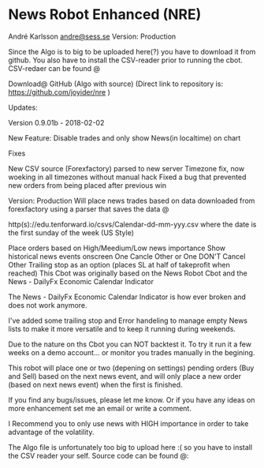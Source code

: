 # News Robot Enhanced (NRE)

André Karlsson   <andre@sess.se>
Version: Production

Since the Algo is to big to be uploaded here(?) you have to download it from github. You also have to install the CSV-reader prior to running the cbot. CSV-redaer can be found @ 

Download@ GitHub (Algo with source) (Direct link to repository is: https://github.com/joyider/nre )

Updates:

Version 0.9.01b - 2018-02-02

New Feature: Disable trades and only show News(in localtime) on chart

Fixes

New CSV source (Forexfactory) parsed to new server
Timezone fix, now woeking in all timezones without manual hack
Fixed a bug that prevented new orders from being placed after previous win

Version: Production
Will place news trades based on data downloaded from forexfactory using a parser that saves the data @

http(s)://edu.tenforward.io/csvs/Calendar-dd-mm-yyy.csv where the date is the first sunday of the week (US Style)

 Place orders based on High/Meedium/Low news importance
 Show historical news events onscreen
 One Cancle Other or One DON'T Cancel Other
 Trailing stop as an option (places SL at half of takeprofit when reached)
This Cbot was originally based on the News Robot Cbot and the News - DailyFx Economic Calendar Indicator

The News - DailyFx Economic Calendar Indicator is how ever broken and does not work anymore.

I've added some trailing stop and Error handeling to manage empty News lists to make it more versatile and to keep it running during weekends.

Due to the nature on ths Cbot you can NOT backtest it. To try it run it a few weeks on a demo account... or monitor you trades manually in the begining.

This robot will place one or two (depening on settings) pending orders (Buy and Sell) based on the next news event, and will only place a new order (based on next news event) when the first is finished.

If you find any bugs/issues, please let me know. Or if you have any ideas on more enhancement set me an email or write a comment.

 

I Recommend you to only use news with HIGH importance in order to take advantage of the volatility.

The Algo file is unfortunately too big to upload here :( so you have to install the CSV reader your self. Source code can be found @:
